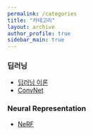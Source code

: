 ```yaml
---
permalink: /categories
title: "카테고리"
layout: archive
author_profile: true
sidebar_main: true
---
```


### 딥러닝
- [딥러닝 이론](/categories/deep_learning)
- [ConvNet](/categories/conv_net)

### Neural Representation
- [NeRF](/categories/nerf)

